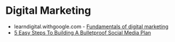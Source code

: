 Digital Marketing
=================

* learndigital.withgoogle.com - [Fundamentals of digital marketing](https://learndigital.withgoogle.com/digitalgarage/course/digital-marketing)
* [5 Easy Steps To Building A Bulletproof Social Media Plan](https://venngage.com/blog/social-media-plans/#:~:text=A%20social%20media%20plan%20is,you%20can%20do%20it%20too)

